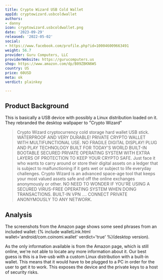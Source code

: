 ```yaml
---
title: Crypto Wizard USB Cold Wallet
appId: cryptowizard.usbcoldwallet
authors:
- danny
icon: cryptowizard.usbcoldwallet.png
date: '2023-09-29'
released: '2022-05-02'
social:
- https://www.facebook.com/profile.php?id=100046009663491
weight: 56.7
provider: Guru Computers, LLC
providerWebsite: https://gurucomputers.us
shop: https://www.amazon.com/dp/B09ZBKN6WS
country: US
price: 60USD
meta: ok
verdict: plainkey

---
```


## Product Background

This is basically a USB device with possibly a Linux distribution loaded on it. They rebranded the desktop wallpaper to "Crypto Wizard" 

> Crypto Wizard cryptocurrency cold storage hard wallet USB stick. WATERPROOF AND VERY DURABLE! PRIVATE CRYPTO WALLET WITH MULTIFUNCTIONAL USE. NO FRAGILE DIGITAL DISPLAY! PLUG AND PLAY TECHNOLOGY BUILT FOR TODAY'S WORLD BUILT-IN BOOTABLE SECURED PRIVATE OPERATING SYSTEM WITH EXTRA LAYERS OF PROTECTION TO KEEP YOUR CRYPTO SAFE. Just face it who wants to carry around or store their digital assets on a ledger that is subject to malfunctioning if it gets wet or subject to life everyday challenges. Crypto Wizard is an advanced space-age tool that keeps your most valued assets safe and off the online exchanges anonymously or other. NO NEED TO WONDER IF YOU'RE USING A SECURED VIRUS-FREE OPERATING SYSTEM WHEN DOING TRANSACTIONS. BUILT-IN VPN .... CONNECT PRIVATE ANONYMOUSLY TO ANY NETWORK.

## Analysis 

The screenshots from the Amazon page shows some seed phrases from an included wallet: {% include walletLink.html wallet='android/com.coinomi.wallet' verdict='true' %}(desktop version).

As the only information available is from the Amazon page, which is still online, we're not able to locate any more information about it. Our best guess is this is a live-usb with a custom Linux distribution with a built-in wallet. This means that it would have to be plugged to a PC in order for the user to get it to work. This exposes the device and the private keys to a host of security risks. 


